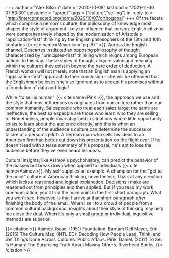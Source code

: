 +++
author = "Alex Bilson"
date = "2020-10-08"
lastmod = "2021-11-30 07:53:30"
epistemic = "sprout"
tags = ["culture","selling"]
in-reply-to = "http://interconnected.org/home/2020/10/07/orthogonal"
+++
Of the facets which comprise a person's culture, the philosophy of knowledge most shapes the style of argument likely to influence that person. English citizens were comprehensively shaped by the modernization of Aristotle's "application-first" thinking by the English philosophers of the 13th and 16th centuries {{< cite name=Meyer loc="pg. 97" >}}. Across the English channel, Descartes instituted an opposing philosophy of thought characterized by "principles-first" thinking which reigns among European nations to this day. These styles of thought acquire value and meaning within the cultures they exist in beyond the bare order of deduction. A French woman will not merely note that an English man is applying an "application-first" approach to their conclusion - she will be offended that the Englishman believes she's so ignorant as to accept his premises without a foundation of data and logic!

While "to sell is human" {{< cite name=Pink >}}, the approach we use and the style that most influences us originates from our culture rather than our common humanity. Salespeople who treat each sales target the same are ineffective; the best salespeople are those who learn who they are selling to. Nonetheless, people invariably land in situations where little opportunity exists to learn about the audience directly, and this is when an understanding of the audience's culture can determine the success or failure of a person's pitch. A German man who sells his ideas to an American firm had better cut down his presentation on the flight over. If he doesn't lead with a terse summary of his proposal, he's apt to lose the audience before they've even heard his ideas.

Cultural insights, like Asimov's psychohistory, can predict the behavior of the masses but break down when applied to individuals {{< cite name=Asimov >}}. My self supplies an example. A champion for the "get to the point" culture of American thinking, nevertheless, I balk at any direction which lacks a reasoned and logical explanation. Decisions I make are reasoned out from principles and then applied. But if you read my work communication, you'll find the main point in the first short paragraph. What you won't see; however, is that I arrive at that short paragraph _after_ finishing the body of the email. When I sell to a crowd of people from a common cultural background, insights about their style of thinking may help me close the deal. When it's only a small group or individual, inquisitive methods are superior.

{{< citation >}}
Asimov, Isaac. (1951) Foundation. Bantam Dell
Meyer, Erin. (2016) The Culture Map (INTL ED): Decoding How People Lead, Think, and Get Things Done Across Cultures. Public Affairs.
Pink, Daniel. (2012) To Sell Is Human: The Surprising Truth About Moving Others. Riverhead Books.
{{< /citation >}}
